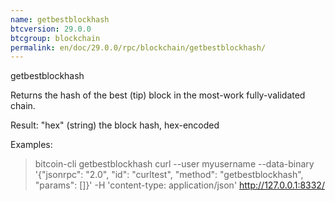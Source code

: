 ```yaml
---
name: getbestblockhash
btcversion: 29.0.0
btcgroup: blockchain
permalink: en/doc/29.0.0/rpc/blockchain/getbestblockhash/
---
```


getbestblockhash

Returns the hash of the best (tip) block in the most-work fully-validated chain.

Result:
"hex"    (string) the block hash, hex-encoded

Examples:
> bitcoin-cli getbestblockhash 
> curl --user myusername --data-binary '{"jsonrpc": "2.0", "id": "curltest", "method": "getbestblockhash", "params": []}' -H 'content-type: application/json' http://127.0.0.1:8332/


